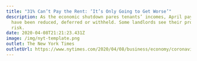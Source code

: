 ```yaml
---
title: "31% Can’t Pay the Rent: ‘It’s Only Going to Get Worse’"
description: As the economic shutdown pares tenants’ incomes, April payments
  have been reduced, deferred or withheld. Some landlords see their property at
  risk.
date: 2020-04-08T21:21:23.431Z
image: /img/nyt-template.png
outlet: The New York Times
outletUrl: https://www.nytimes.com/2020/04/08/business/economy/coronavirus-rent.html
---
```

